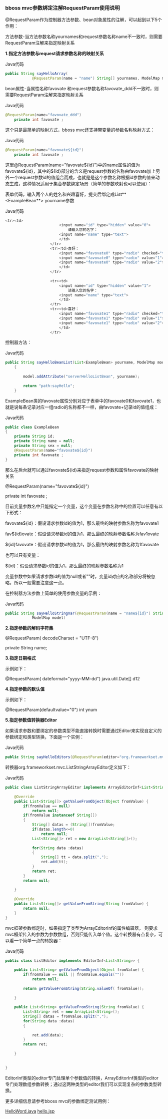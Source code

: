 ### bboss mvc参数绑定注解RequestParam使用说明

@RequestParam作为控制器方法参数、bean对象属性的注解，可以起到以下5个作用：

方法参数-当方法参数名称yournames和request参数名称name不一致时，则需要RequestParam注解来指定映射关系

**1.指定方法参数与request请求参数名称的映射关系**

Java代码

```java
public String sayHelloArray(  
            @RequestParam(name = "name") String[] yournames, ModelMap model)  
```

bean属性-当属性名称favovate 和request参数名称favovate_ddd不一致时，则需要RequestParam注解来指定映射关系

Java代码 

```java
@RequestParam(name="favovate_ddd")  
    private int favovate ;  
```

这个只是最简单的映射方式，bboss mvc还支持带变量的参数名称映射方式：

Java代码

```java
@RequestParam(name="favovate${id}")  
    private int favovate ;  
```

这里@RequestParam(name="favovate${id}")中的name属性的值为favovate${id}，其中的${id}部分的含义是request参数的名称由favovate加上另外一个request参数id的值组合而成，也就是是这个参数名称根据id参数的值来动态生成，这种情况适用于集合参数绑定场景（简单的参数映射也可以使用）：

表单代码，输入两个人的姓名和兴趣喜好，提交后绑定成List**<ExampleBean**> yourname参数

Java代码 

```java
<tr><td>  
                        <input name="id" type="hidden" value="0">  
                            请输入您的名字：  
                        <input name="name" type="text">  
                        </td>  
                    </tr>  
                    <tr><td>喜好：  
                        <input name="favovate0" type="radio" checked="true"  value="0"> 乒乓球  
                        <input name="favovate0" type="radio" value="1"> 篮球  
                        <input name="favovate0" type="radio" value="2"> 排球  
                        </td>  
                    </tr>  
                      
                    <tr><td>  
                        <input name="id" type="hidden" value="1">  
                            请输入您的名字：  
                        <input name="name" type="text">  
                        </td>  
                    </tr>  
                    <tr><td>喜好：  
                        <input name="favovate1" type="radio" checked="true"  value="0"> 乒乓球  
                        <input name="favovate1" type="radio" value="1"> 篮球  
                        <input name="favovate1" type="radio" value="2"> 排球  
                        </td>  
                    </tr>  
```

控制器方法：

Java代码

```java
public String sayHelloBeanList(List<ExampleBean> yourname, ModelMap model)  
    {  
  
        model.addAttribute("serverHelloListBean", yourname);  
  
        return "path:sayHello";  
    }  
```

ExampleBean类的favovate属性分别对应于表单中的favovate0和favovate1，也就是说每条记录对应一组radio的名称都不一样，由favovate+记录id的值组成：

Java代码 

```java
public class ExampleBean  
{  
    private String id;  
    private String name = null;  
    private String sex = null;  
    @RequestParam(name="favovate${id}")  
    private int favovate ;  
}  
```

那么在后台就可以通过favovate${id}来指定request参数和属性favovate的映射关系

@RequestParam(name="favovate${id}")

private int favovate ;

目前变量参数名中只能指定一个变量，这个变量在参数名称中的位置可以任意有以下形式：

favovate${id}：假设请求参数id的值为1，那么最终的映射参数名称为favovate1

fav${id}ovate：假设请求参数id的值为1，那么最终的映射参数名称为fav1ovate

${id}favovate：假设请求参数id的值为1，那么最终的映射参数名称为1favovate

也可以只有变量：

${id}：假设请求参数id的值为1，那么最终的映射参数名称为1

变量参数中如果请求参数id的值为null或者""时，变量id对应的名称部分将被忽略，所以一般需要注意这一点。

在控制器方法参数上简单的使用参数变量的示例：

Java代码

```java
public String sayHelloStringVar(@RequestParam(name = "name${id}") String yourname,  
            ModelMap model)  
```

**2.指定参数的解码字符集**

@RequestParam( decodeCharset = "UTF-8")

private String name;

**3.指定日期格式**

示例如下：

@RequestParam( dateformat="yyyy-MM-dd") java.util.Date[] d12

**4.指定参数的默认值**

示例如下：

@RequestParam(defaultvalue="0") int ynum

**5.指定参数值转换器Editor**

如果请求参数和要绑定的参数类型不能直接转换时需要通过Editor来实现自定义的参数绑定和类型转换，下面是一个实例：

Java代码

```java
public String sayHelloEditors(@RequestParam(editor="org.frameworkset.mvc.ListStringArrayEditor") List<String[]> name,ModelMap model)  
```

转换器org.frameworkset.mvc.ListStringArrayEditor定义如下：

Java代码

```java
public class ListStringArrayEditor implements ArrayEditorInf<List<String[]>> {  
  
    @Override  
    public List<String[]> getValueFromObject(Object fromValue) {  
        if(fromValue == null)  
            return null;  
        if(fromValue instanceof String[])  
        {  
            String[] datas = (String[])fromValue;   
            if(datas.length<=0)  
                return null;  
            List<String[]> ret = new ArrayList<String[]>();  
              
            for(String data :datas)  
            {  
                String[] tt = data.split(",");  
                ret.add(tt);  
            }  
            return ret;  
        }  
        return null;  
          
    }  
  
    @Override  
    public List<String[]> getValueFromString(String fromValue) {  
        return null;  
    }  
}  
```

mvc框架参数绑定时，如果指定了类型为ArrayEditorInf的属性编辑器， 则要求mvc框架传入的参数为参数数组，否则只能传入单个值。这个转换器有点复杂，可以看一个简单一点的转换器：

Java代码 

```java
public class ListEditor implements EditorInf<List<String>> {  
  
    public List<String> getValueFromObject(Object fromValue) {  
        if(fromValue == null || fromValue.equals(""))  
            return null;  
              
        return getValueFromString(String.valueOf( fromValue));  
          
    }  
  
    public List<String> getValueFromString(String fromValue) {  
        List<String> ret = new ArrayList<String>();  
        String[] datas = fromValue.split(",");   
        for(String data :datas)  
        {  
              
            ret.add(data);  
        }  
        return ret;  
      
    }  
  
  
}  
```

 EditorInf类型的editor专门处理单个参数值的转换，ArrayEditorInf类型的editor专门处理数组参数转换；通过这两种类型的editor我们可以实现复杂的参数类型转换。

更多详细信息请参考bboss mvc的参数绑定测试用例：

[HelloWord.java](https://github.com/bbossgroups/bbossgroups-3.5/blob/3e4d674e1b2cc7b7c02782304a2fb4c4e2172794/bboss-mvc/test/org/frameworkset/mvc/HelloWord.java)
[hello.jsp](https://github.com/bbossgroups/bbossgroups-3.5/blob/3e4d674e1b2cc7b7c02782304a2fb4c4e2172794/bboss-mvc/WebRoot/jsp/examples/hello.jsp)  